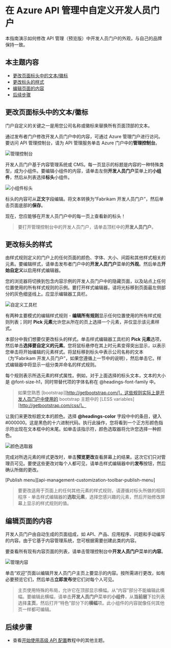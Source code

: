<properties pageTitle="在 Azure API 管理中自定义开发人员门户" metaKeywords="" description="在 Azure API 管理中自定义开发人员门户。" metaCanonical="" services="" documentationCenter="API Management" title="在 Azure API 管理中自定义开发人员门户" authors="sdanie" solutions="" manager="" editor="" />
<tags ms.service=""
    ms.date="03/10/2015"
    wacn.date="04/11/2015"
    />

# 在 Azure API 管理中自定义开发人员门户

本指南演示如何修改 API 管理（预览版）中开发人员门户的外观，与自己的品牌保持一致。

## 本主题内容

-   [更改页面标头中的文本/徽标][更改页面标头中的文本/徽标]
-   [更改标头的样式][更改标头的样式]
-   [编辑页面的内容][编辑页面的内容]
-   [后续步骤][后续步骤]

## <a name="change-page-headers"> </a>更改页面标头中的文本/徽标

门户自定义的关键之一是用您公司名称或徽标来替换所有页面顶部的文本。

通过发布者门户修改开发人员门户中的内容，可通过 Azure 管理门户进行访问。要访问 API 管理控制台，请为 API 管理服务单击 Azure 门户中的**管理控制台**。

![管理控制台][管理控制台]

开发人员门户基于内容管理系统或 CMS。每一页显示的标题是内容的一种特殊类型，成为小组件。要编辑小组件的内容，请单击左侧**开发人员门户**菜单上的**小组件**，然后从列表选择**标头**小组件。

![小组件标头][小组件标头]

标头的内容可从**正文**字段编辑。将文本转换为“Fabrikam 开发人员门户”，然后单击页面底部的**保存**。

现在，您应能够在开发人员门户中的每一页上查看新的标头！

> 要打开管理控制台中的开发人员门户，请单击顶栏中的**开发人员门户**。

## <a name="change-headers-styling"> </a>更改标头的样式

由样式规则定义的门户上的任何页面的颜色、字体、大小、间距和其他样式相关的元素。要编辑样式，请单击发布者门户中的**开发人员门户**菜单的**外观**。然后单击**开始自定义**以启用样式编辑器。

您的浏览器将切换到包含内容示例的开发人员门户中的隐藏页面，以及站点上任何位置使用的所有样式规则的示例。要打开样式编辑器，请将光标移到页面最左侧部分的灰色细竖线上。应显示编辑器工具栏。

![自定义工具栏][自定义工具栏]

有两种主要模式的编辑样式规则 - **编辑所有规则**显示任何位置使用的所有样式规则列表；同时 **Pick 元素**允许您从所在的页上选择一个元素，并仅显示该元素样式。

本部分中我们想要仅更改标头的样式。单击样式编辑器工具栏的 **Pick 元素**选项，然后单击**选择要自定义的元素**。您将鼠标悬停在其上时元素变得突出显示，以表示您单击将开始编辑的元素样式。将鼠标移到标头中表示公司名称的文本（为“Fabrikam 开发人员门户”，如果您遵循上一节中的说明），然后单击它。样式编辑器中将显示一组分类并命名的样式规则。

每个规则表示所选元素的样式属性。例如，对于上面选择的标头文本，文本的大小是 @font-size-h1，同时带替代项的字体名称在 @headings-font-family 中。

> 如果您熟悉 [bootstrap][http://getbootstrap.com/]，这些规则实际上是开发人员门户中使用的 bootstrap 主题中的 [LESS variables][http://getbootstrap.com/css/]。

让我们来更改标题文本的颜色。选择 **@headings-color** 字段中中的条目，键入 \#000000。这是黑色的十六进制代码。执行此操作，您将看到一个正方形颜色指示符出现在文本框中的末尾。如单击该指示符，颜色选取器将允许您选择一种颜色。

![颜色选取器][颜色选取器]

完成对所选元素的样式更改时，单击**预览更改**查看屏幕上的结果。这次它们只对管理员可见。要使这些更改对每个人都可见，请单击样式编辑器中的**发布**按钮，然后确认所做的更改。

[Publish menu][api-management-customization-toolbar-publish-menu]

> 要更改适用于页面上的任何其他元素的样式规则，请遵循对标头所做的相同程序 - 单击样式编辑器的**选取元素**，选择您感兴趣的元素，然后开始修改屏幕上显示的样式规则的值。

## <a name="edit-page-contents"> </a>编辑页面的内容

开发人员门户由自动生成的页面组成，如 API、产品、应用程序、问题和手动编写的内容。由于它基于内容管理系统，您可根据需要创建此类的内容。

要查看所有现有内容页面的列表，请单击管理控制台中**开发人员门户**菜单的**内容**。

![管理内容][管理内容]

单击“欢迎”页面以编辑开发人员门户主页上要显示的内容。按所需进行更改，如有必要预览它们，然后单击**立即发布**使它们对每个人可见。

> 主页使用特殊的布局，允许它在顶部显示横幅。从“内容”部分不能编辑此横幅。要编辑此横幅，请单击**开发人员门户**菜单的**小组件**，从**当前层**下拉列表选择**主页**，然后打开“特色”部分下的**横幅**项。此小组件的内容就像任何其他页一样都可编辑。

## <a name="next-steps"> </a>后续步骤

-   查看[开始使用高级 API 配置][开始使用高级 API 配置]教程中的其他主题。

  [更改页面标头中的文本/徽标]: #change-page-headers
  [更改标头的样式]: #change-headers-styling
  [编辑页面的内容]: #edit-page-contents
  [后续步骤]: #next-steps
  [管理控制台]: ./media/api-management-customize-portal/api-management-management-console.png
  [小组件标头]: ./media/api-management-customize-portal/api-management-widgets-header.png
  [自定义工具栏]: ./media/api-management-customize-portal/api-management-customization-toolbar.png
  [颜色选取器]: ./media/api-management-customize-portal/api-management-customization-toolbar-color-picker.png
  [管理内容]: ./media/api-management-customize-portal/api-management-customization-manage-content.png
  [开始使用高级 API 配置]: ../api-management-get-started-advanced
